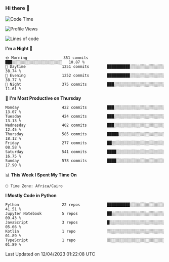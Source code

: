 ### Hi there 👋

<!--
**AMR-KELEG/AMR-KELEG** is a ✨ _special_ ✨ repository because its `README.md` (this file) appears on your GitHub profile.

Here are some ideas to get you started:

- 🔭 I’m currently working on ...
- 🌱 I’m currently learning ...
- 👯 I’m looking to collaborate on ...
- 🤔 I’m looking for help with ...
- 💬 Ask me about ...
- 📫 How to reach me: ...
- 😄 Pronouns: ...
- ⚡ Fun fact: ...
-->

<!--START_SECTION:waka-->
![Code Time](http://img.shields.io/badge/Code%20Time-0%20secs-blue)

![Profile Views](http://img.shields.io/badge/Profile%20Views-0-blue)

![Lines of code](https://img.shields.io/badge/From%20Hello%20World%20I%27ve%20Written-20.6%20million%20lines%20of%20code-blue)

**I'm a Night 🦉** 

```text
🌞 Morning                351 commits         ███░░░░░░░░░░░░░░░░░░░░░░   10.87 % 
🌆 Daytime                1251 commits        ██████████░░░░░░░░░░░░░░░   38.74 % 
🌃 Evening                1252 commits        ██████████░░░░░░░░░░░░░░░   38.77 % 
🌙 Night                  375 commits         ███░░░░░░░░░░░░░░░░░░░░░░   11.61 % 
```
📅 **I'm Most Productive on Thursday** 

```text
Monday                   422 commits         ███░░░░░░░░░░░░░░░░░░░░░░   13.07 % 
Tuesday                  424 commits         ███░░░░░░░░░░░░░░░░░░░░░░   13.13 % 
Wednesday                402 commits         ███░░░░░░░░░░░░░░░░░░░░░░   12.45 % 
Thursday                 585 commits         █████░░░░░░░░░░░░░░░░░░░░   18.12 % 
Friday                   277 commits         ██░░░░░░░░░░░░░░░░░░░░░░░   08.58 % 
Saturday                 541 commits         ████░░░░░░░░░░░░░░░░░░░░░   16.75 % 
Sunday                   578 commits         ████░░░░░░░░░░░░░░░░░░░░░   17.90 % 
```


📊 **This Week I Spent My Time On** 

```text
🕑︎ Time Zone: Africa/Cairo
```

**I Mostly Code in Python** 

```text
Python                   22 repos            ██████████░░░░░░░░░░░░░░░   41.51 % 
Jupyter Notebook         5 repos             ██░░░░░░░░░░░░░░░░░░░░░░░   09.43 % 
JavaScript               3 repos             █░░░░░░░░░░░░░░░░░░░░░░░░   05.66 % 
Kotlin                   1 repo              ░░░░░░░░░░░░░░░░░░░░░░░░░   01.89 % 
TypeScript               1 repo              ░░░░░░░░░░░░░░░░░░░░░░░░░   01.89 % 
```




 Last Updated on 12/04/2023 01:22:08 UTC
<!--END_SECTION:waka-->
